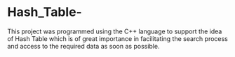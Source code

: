 # Hash_Table-
This project was programmed using the C++ language to support the idea of ​​Hash Table which is of great importance in facilitating the search process and access to the required data as soon as possible.
